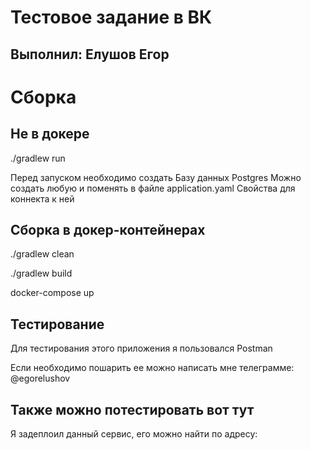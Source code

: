 # Тестовое задание в ВК
## Выполнил: Елушов Егор

# Сборка
## Не в докере
./gradlew run

Перед запуском необходимо создать Базу данных Postgres
Можно создать любую и поменять в файле application.yaml
Свойства для коннекта к ней

## Сборка в докер-контейнерах
./gradlew clean

./gradlew build

docker-compose up

## Тестирование
Для тестирования этого приложения я пользовался Postman

Если необходимо пошарить ее можно написать мне телеграмме: @egorelushov

## Также можно потестировать вот тут
Я задеплоил данный сервис, его можно найти по адресу:
